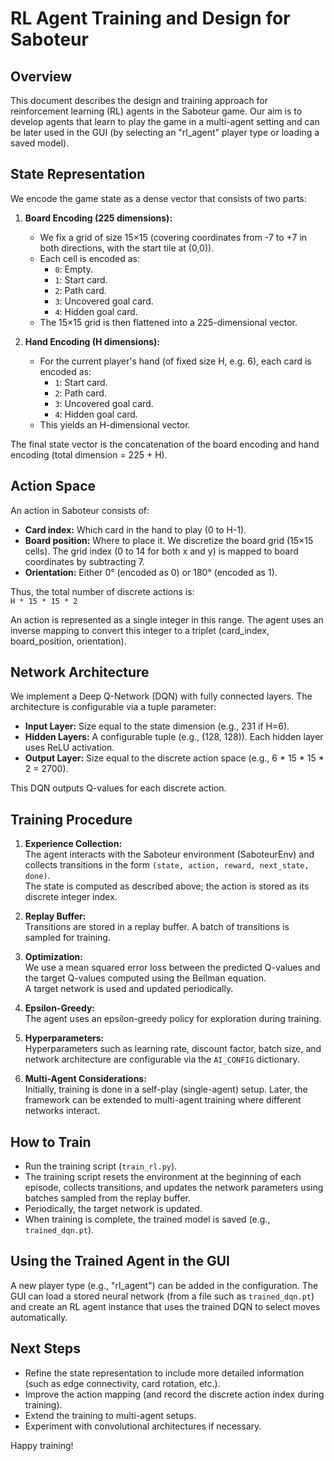 # RL Agent Training and Design for Saboteur

## Overview

This document describes the design and training approach for reinforcement learning (RL) agents in the Saboteur game. Our aim is to develop agents that learn to play the game in a multi-agent setting and can be later used in the GUI (by selecting an "rl_agent" player type or loading a saved model).

## State Representation

We encode the game state as a dense vector that consists of two parts:
1. **Board Encoding (225 dimensions):**  
   - We fix a grid of size 15×15 (covering coordinates from -7 to +7 in both directions, with the start tile at (0,0)).
   - Each cell is encoded as:
     - `0`: Empty.
     - `1`: Start card.
     - `2`: Path card.
     - `3`: Uncovered goal card.
     - `4`: Hidden goal card.
   - The 15×15 grid is then flattened into a 225-dimensional vector.

2. **Hand Encoding (H dimensions):**  
   - For the current player's hand (of fixed size H, e.g. 6), each card is encoded as:
     - `1`: Start card.
     - `2`: Path card.
     - `3`: Uncovered goal card.
     - `4`: Hidden goal card.
   - This yields an H-dimensional vector.

The final state vector is the concatenation of the board encoding and hand encoding (total dimension = 225 + H).

## Action Space

An action in Saboteur consists of:
- **Card index:** Which card in the hand to play (0 to H-1).
- **Board position:** Where to place it. We discretize the board grid (15×15 cells). The grid index (0 to 14 for both x and y) is mapped to board coordinates by subtracting 7.
- **Orientation:** Either 0° (encoded as 0) or 180° (encoded as 1).

Thus, the total number of discrete actions is:  
`H * 15 * 15 * 2`

An action is represented as a single integer in this range. The agent uses an inverse mapping to convert this integer to a triplet (card_index, board_position, orientation).

## Network Architecture

We implement a Deep Q-Network (DQN) with fully connected layers. The architecture is configurable via a tuple parameter:
- **Input Layer:** Size equal to the state dimension (e.g., 231 if H=6).
- **Hidden Layers:** A configurable tuple (e.g., (128, 128)). Each hidden layer uses ReLU activation.
- **Output Layer:** Size equal to the discrete action space (e.g., 6 * 15 * 15 * 2 = 2700).

This DQN outputs Q-values for each discrete action.

## Training Procedure

1. **Experience Collection:**  
   The agent interacts with the Saboteur environment (SaboteurEnv) and collects transitions in the form `(state, action, reward, next_state, done)`.  
   The state is computed as described above; the action is stored as its discrete integer index.

2. **Replay Buffer:**  
   Transitions are stored in a replay buffer. A batch of transitions is sampled for training.

3. **Optimization:**  
   We use a mean squared error loss between the predicted Q-values and the target Q-values computed using the Bellman equation.  
   A target network is used and updated periodically.

4. **Epsilon-Greedy:**  
   The agent uses an epsilon-greedy policy for exploration during training.

5. **Hyperparameters:**  
   Hyperparameters such as learning rate, discount factor, batch size, and network architecture are configurable via the `AI_CONFIG` dictionary.

6. **Multi-Agent Considerations:**  
   Initially, training is done in a self-play (single-agent) setup. Later, the framework can be extended to multi-agent training where different networks interact.

## How to Train

- Run the training script (`train_rl.py`).  
- The training script resets the environment at the beginning of each episode, collects transitions, and updates the network parameters using batches sampled from the replay buffer.  
- Periodically, the target network is updated.
- When training is complete, the trained model is saved (e.g., `trained_dqn.pt`).

## Using the Trained Agent in the GUI

A new player type (e.g., "rl_agent") can be added in the configuration. The GUI can load a stored neural network (from a file such as `trained_dqn.pt`) and create an RL agent instance that uses the trained DQN to select moves automatically.

## Next Steps

- Refine the state representation to include more detailed information (such as edge connectivity, card rotation, etc.).
- Improve the action mapping (and record the discrete action index during training).
- Extend the training to multi-agent setups.
- Experiment with convolutional architectures if necessary.

Happy training!
